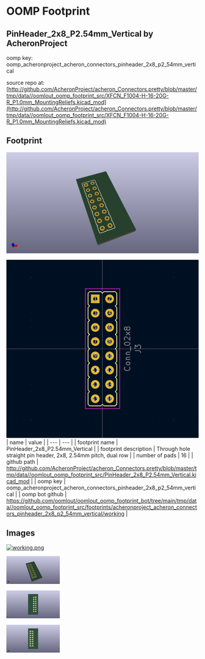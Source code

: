 # OOMP Footprint  
## PinHeader_2x8_P2.54mm_Vertical  by AcheronProject  
  
oomp key: oomp_acheronproject_acheron_connectors_pinheader_2x8_p2_54mm_vertical  
  
source repo at: [http://github.com/AcheronProject/acheron_Connectors.pretty/blob/master/tmp/data//oomlout_oomp_footprint_src/XFCN_F1004-H-16-20G-R_P1.0mm_MountingReliefs.kicad_mod](http://github.com/AcheronProject/acheron_Connectors.pretty/blob/master/tmp/data//oomlout_oomp_footprint_src/XFCN_F1004-H-16-20G-R_P1.0mm_MountingReliefs.kicad_mod)  
## Footprint  
  
[![working_kicad_pcb_3d.png](working_kicad_pcb_3d_600.png)](working_kicad_pcb_3d.png)  
  
[![working.png](working_600.png)](working.png)  
| name | value | 
| --- | --- | 
| footprint name | PinHeader_2x8_P2.54mm_Vertical | 
| footprint description | Through hole straight pin header, 2x8, 2.54mm pitch, dual row | 
| number of pads | 16 | 
| github path | http://github.com/AcheronProject/acheron_Connectors.pretty/blob/master/tmp/data//oomlout_oomp_footprint_src/PinHeader_2x8_P2.54mm_Vertical.kicad_mod | 
| oomp key | oomp_acheronproject_acheron_connectors_pinheader_2x8_p2_54mm_vertical | 
| oomp bot github | https://github.com/oomlout/oomlout_oomp_footprint_bot/tree/main/tmp/data//oomlout_oomp_footprint_src/footprints/acheronproject_acheron_connectors_pinheader_2x8_p2_54mm_vertical/working | 
## Images  
  
[![working.png](working_140.png)](working.png)  
  
[![working_kicad_pcb_3d.png](working_kicad_pcb_3d_140.png)](working_kicad_pcb_3d.png)  
  
[![working_kicad_pcb_3d_back.png](working_kicad_pcb_3d_back_140.png)](working_kicad_pcb_3d_back.png)  
  
[![working_kicad_pcb_3d_front.png](working_kicad_pcb_3d_front_140.png)](working_kicad_pcb_3d_front.png)  
